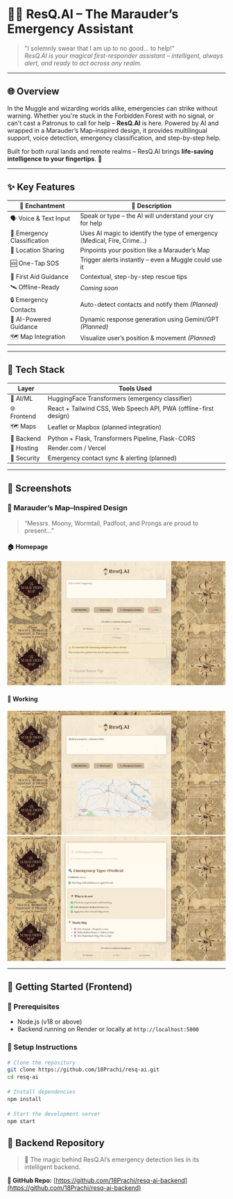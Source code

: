 # 🧙‍♂️ ResQ.AI – The Marauder’s Emergency Assistant

> "I solemnly swear that I am up to no good… to help!"  
> *ResQ.AI is your magical first-responder assistant – intelligent, always alert, and ready to act across any realm.*

---

## 🌐 Overview

In the Muggle and wizarding worlds alike, emergencies can strike without warning. Whether you're stuck in the Forbidden Forest with no signal, or can't cast a Patronus to call for help – **ResQ.AI** is here. Powered by AI and wrapped in a Marauder’s Map–inspired design, it provides multilingual support, voice detection, emergency classification, and step-by-step help.

Built for both rural lands and remote realms – ResQ.AI brings **life-saving intelligence to your fingertips**. 🧠

---

## ✨ Key Features

| 🔮 Enchantment               | 📝 Description                                                                 |
|-----------------------------|---------------------------------------------------------------------------------|
| 🗣️ Voice & Text Input       | Speak or type – the AI will understand your cry for help                       |
| 🤖 Emergency Classification | Uses AI magic to identify the type of emergency (Medical, Fire, Crime...)      |
| 📍 Location Sharing         | Pinpoints your position like a Marauder’s Map                                  |
| 🆘 One-Tap SOS              | Trigger alerts instantly – even a Muggle could use it                          |
| 🧭 First Aid Guidance       | Contextual, step-by-step rescue tips                                           |
| 🛰️ Offline-Ready            | *Coming soon*                                           |
| 🔒 Emergency Contacts       | Auto-detect contacts and notify them *(Planned)*                               |
| 🧠 AI-Powered Guidance      | Dynamic response generation using Gemini/GPT *(Planned)*                       |
| 🗺️ Map Integration          | Visualize user’s position & movement *(Planned)*                               |

---

## 🧰 Tech Stack

| Layer         | Tools Used                                                                 |
|---------------|-----------------------------------------------------------------------------|
| 🧠 AI/ML       | HuggingFace Transformers (emergency classifier)                            |
| 🌐 Frontend    | React + Tailwind CSS, Web Speech API, PWA (offline-first design)           |
| 🗺️ Maps       | Leaflet or Mapbox (planned integration)                                     |
| 🔧 Backend     | Python + Flask, Transformers Pipeline, Flask-CORS                          |
| 🚀 Hosting     | Render.com / Vercel                                                        |
| 🔐 Security    | Emergency contact sync & alerting (planned)                                |

---

## 📸 Screenshots

### 🧭 Marauder’s Map–Inspired Design

> “Messrs. Moony, Wormtail, Padfoot, and Prongs are proud to present…”

#### 🏠 Homepage

![Homepage](readme-docs/homepage.png)

#### 🧠 Working

![Rescue Tips](readme-docs/working1.png)
![Rescue Tips](readme-docs/working2.png)

---

## 🚀 Getting Started (Frontend)

### 🔧 Prerequisites

- Node.js (v18 or above)
- Backend running on Render or locally at `http://localhost:5000`

### 🧪 Setup Instructions

```bash
# Clone the repository
git clone https://github.com/18Prachi/resq-ai.git
cd resq-ai

# Install dependencies
npm install

# Start the development server
npm start

```

## 🧩 Backend Repository

> 🧠 The magic behind ResQ.AI’s emergency detection lies in its intelligent backend.

**🔗 GitHub Repo:** [https://github.com/18Prachi/resq-ai-backend](https://github.com/18Prachi/resq-ai-backend)

